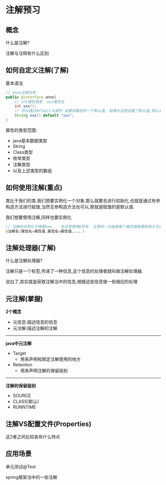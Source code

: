 # 注解预习

## 概念

什么是注解?

注解与注释有什么区别

## 如何自定义注解(了解)

基本语法

```java
// anno注解名称
public @interface anno{
    // int属性类型  xxx属性名
    int xxx();
    // 可以通过default关键字 设置该属性的一个默认值, 如果在这里设置了默认值,那么实例化的时候可以不用赋初值
    String xxx() default "aaa";
}
```

属性的类型范围:

- java基本数据类型
- String
- Class类型
- 枚举类型
- 注解类型
- 以及上述类型的数组



## 如何使用注解(重点)

类比于我们的类,我们想要实例化一个对象,那么就要去进行初始化,也就是通过有参构造方法进行赋值,当然无参构造方法也可以,那就是赋值的是默认值.



我们想要使用注解,同样也要实例化

```java
// 注解的实例化不需要new ,  在这里使用@符号  注意的一点就是每个属性值都要赋值才可以(除了有默认值的属性外)
@注解名(属性名=属性值,属性名=属性值,....)

```



## 注解处理器(了解)

什么是注解处理器?

注解只是一个标签,传递了一种信息,这个信息的处理者就叫做注解处理器.

说白了,其实就是获取注解当中的信息,根据这些信息做一些相应的处理



## 元注解(掌握)

**2个概念**

- 元信息:描述信息的信息
- 元注解:描述注解的注解

---



**java中元注解**

- Target
  - 用来声明和限定注解使用的地方
- Retention
  - 用来声明注解的保留级别

---



**注解的保留级别**

- SOURCE
- CLASS(默认)
- RUNNTIME

## 注解VS配置文件(Properties)

这2者之间比较各有什么特点

## 应用场景

单元测试@Test

spring框架当中的一些注解

